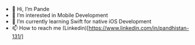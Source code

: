 - 👋 Hi, I’m Pande
- 👀 I’m interested in Mobile Development
- 🌱 I’m currently learning Swift for native iOS Development
- 📫 How to reach me (Linkedin)[https://www.linkedin.com/in/pandhistan-131/]

<!---
pandekar/pandekar is a ✨ special ✨ repository because its `README.md` (this file) appears on your GitHub profile.
You can click the Preview link to take a look at your changes.
--->
